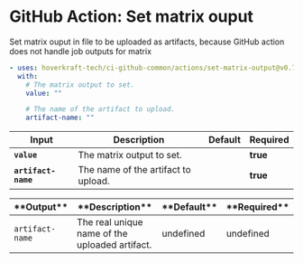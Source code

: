 <!-- start title -->

# GitHub Action: Set matrix ouput

<!-- end title -->
<!-- start description -->

Set matrix ouput in file to be uploaded as artifacts, because GitHub action does not handle job outputs for matrix

<!-- end description -->
<!-- start contents -->
<!-- end contents -->
<!-- start usage -->

```yaml
- uses: hoverkraft-tech/ci-github-common/actions/set-matrix-output@v0.7.2
  with:
    # The matrix output to set.
    value: ""

    # The name of the artifact to upload.
    artifact-name: ""
```

<!-- end usage -->
<!-- start inputs -->

| **Input**                      | **Description**                     | **Default** | **Required** |
| ------------------------------ | ----------------------------------- | ----------- | ------------ |
| **<code>value</code>**         | The matrix output to set.           |             | **true**     |
| **<code>artifact-name</code>** | The name of the artifact to upload. |             | **true**     |

<!-- end inputs -->
<!-- start outputs -->

| \***\*Output\*\***         | \***\*Description\*\***                        | \***\*Default\*\*** | \***\*Required\*\*** |
| -------------------------- | ---------------------------------------------- | ------------------- | -------------------- |
| <code>artifact-name</code> | The real unique name of the uploaded artifact. | undefined           | undefined            |

<!-- end outputs -->
<!-- start [.github/ghadocs/examples/] -->
<!-- end [.github/ghadocs/examples/] -->
